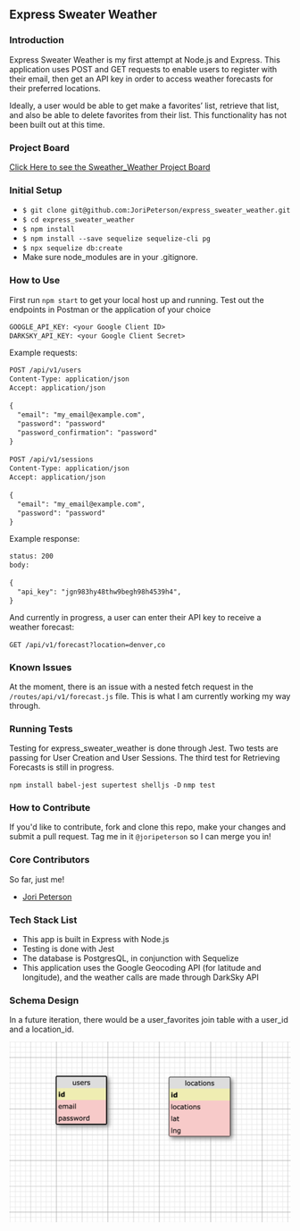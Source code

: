## Express Sweater Weather

### Introduction

Express Sweater Weather is my first attempt at Node.js and Express. This application uses POST and GET requests to enable users to register with their email, then get an API key in order to access weather forecasts for their preferred locations.

Ideally, a user would be able to get make a favorites’ list, retrieve that list, and also be able to delete favorites from their list. This functionality has not been built out at this time.

### Project Board

[Click Here to see the Sweather_Weather Project Board](https://github.com/JoriPeterson/express_sweater_weather/projects/1)

### Initial Setup

* `$ git clone git@github.com:JoriPeterson/express_sweater_weather.git`
* `$ cd express_sweater_weather`
* `$ npm install`
* `$ npm install --save sequelize sequelize-cli pg`
* `$ npx sequelize db:create`
* Make sure node_modules are in your .gitignore.

### How to Use

First run `npm start` to get your local host up and running.
Test out the endpoints in Postman or the application of your choice

```.env
GOOGLE_API_KEY: <your Google Client ID>
DARKSKY_API_KEY: <your Google Client Secret>
```

Example requests:

```
POST /api/v1/users
Content-Type: application/json
Accept: application/json

{
  "email": "my_email@example.com",
  "password": "password"
  "password_confirmation": "password"
}

POST /api/v1/sessions
Content-Type: application/json
Accept: application/json

{
  "email": "my_email@example.com",
  "password": "password"
}
```

Example response:

```
status: 200
body:

{
  "api_key": "jgn983hy48thw9begh98h4539h4",
}
```

And currently in progress, a user can enter their API key to receive a weather forecast:

`GET /api/v1/forecast?location=denver,co`

### Known Issues

At the moment, there is an issue with a nested fetch request in the `/routes/api/v1/forecast.js` file. This is what I am currently working my way through.

### Running Tests

Testing for express_sweater_weather is done through Jest.
Two tests are passing for User Creation and User Sessions.
The third test for Retrieving Forecasts is still in progress.

`npm install babel-jest supertest shelljs -D`
`nmp test`

### How to Contribute

If you'd like to contribute, fork and clone this repo, make your changes and submit a pull request. Tag me in it `@joripeterson` so I can merge you in!

### Core Contributors

So far, just me!
- [Jori Peterson](https://github.com/JoriPeterson)

### Tech Stack List

- This app is built in Express with Node.js
- Testing is done with Jest
- The database is PostgresQL, in conjunction with Sequelize
- This application uses the Google Geocoding API (for latitude and longitude), and the weather calls are made through DarkSky API

### Schema Design

In a future iteration, there would be a user_favorites join table with a user_id and a location_id.

![express_sweater_weather schema](/schema_diagram.png?raw=true "Sweather_Weather_Schema")
